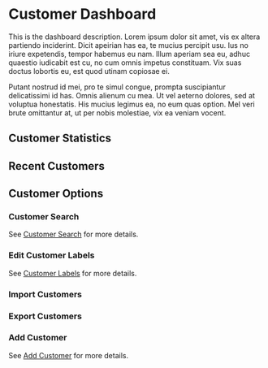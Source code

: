 # Customer Dashboard

This is the dashboard description. Lorem ipsum dolor sit amet, vis ex altera partiendo inciderint. Dicit apeirian has ea, te mucius percipit usu. Ius no iriure expetendis, tempor habemus eu nam. Illum aperiam sea eu, adhuc quaestio iudicabit est cu, no cum omnis impetus constituam. Vix suas doctus lobortis eu, est quod utinam copiosae ei.

Putant nostrud id mei, pro te simul congue, prompta suscipiantur delicatissimi id has. Omnis alienum cu mea. Ut vel aeterno dolores, sed at voluptua honestatis. His mucius legimus ea, no eum quas option. Mel veri brute omittantur at, ut per nobis molestiae, vix ea veniam vocent.

## Customer Statistics

## Recent Customers

## Customer Options

### Customer Search

See [Customer Search](https://qtracehelp.github.io/QTrace-Help/customers-search) for more details.

### Edit Customer Labels

See [Customer Labels](https://qtracehelp.github.io/QTrace-Help/customers-labels) for more details.

### Import Customers

### Export Customers

### Add Customer

See [Add Customer](https://qtracehelp.github.io/QTrace-Help/customers-add) for more details.